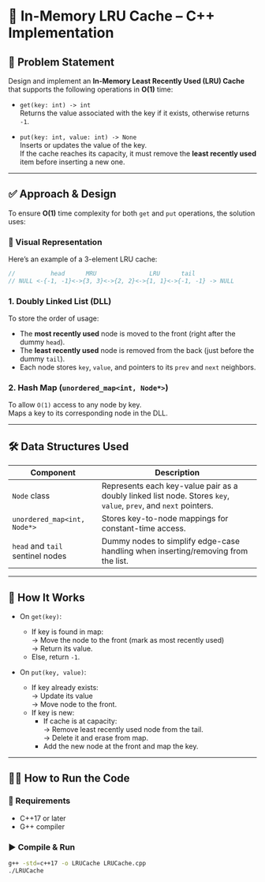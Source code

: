 # 🧠 In-Memory LRU Cache – C++ Implementation

## 📌 Problem Statement

Design and implement an **In-Memory Least Recently Used (LRU) Cache** that supports the following operations in **O(1)** time:

- `get(key: int) -> int`  
  Returns the value associated with the key if it exists, otherwise returns `-1`.

- `put(key: int, value: int) -> None`  
  Inserts or updates the value of the key.  
  If the cache reaches its capacity, it must remove the **least recently used** item before inserting a new one.

---

## ✅ Approach & Design

To ensure **O(1)** time complexity for both `get` and `put` operations, the solution uses:

### 🧩 Visual Representation

Here’s an example of a 3-element LRU cache:

```cpp
//          head      MRU               LRU      tail
// NULL <-{-1, -1}<->{3, 3}<->{2, 2}<->{1, 1}<->{-1, -1} -> NULL
```

### 1. **Doubly Linked List (DLL)**  
To store the order of usage:  
- The **most recently used** node is moved to the front (right after the dummy `head`).
- The **least recently used** node is removed from the back (just before the dummy `tail`).
- Each node stores `key`, `value`, and pointers to its `prev` and `next` neighbors.

### 2. **Hash Map (`unordered_map<int, Node*>`)**  
To allow `O(1)` access to any node by key.  
Maps a key to its corresponding node in the DLL.

---

## 🛠️ Data Structures Used

| Component | Description |
|----------|-------------|
| `Node` class | Represents each key-value pair as a doubly linked list node. Stores `key`, `value`, `prev`, and `next` pointers. |
| `unordered_map<int, Node*>` | Stores key-to-node mappings for constant-time access. |
| `head` and `tail` sentinel nodes | Dummy nodes to simplify edge-case handling when inserting/removing from the list. |

---

## 🧪 How It Works

- On `get(key)`:
  - If key is found in map:  
    → Move the node to the front (mark as most recently used)  
    → Return its value.
  - Else, return `-1`.

- On `put(key, value)`:
  - If key already exists:  
    → Update its value  
    → Move node to the front.
  - If key is new:
    - If cache is at capacity:  
      → Remove least recently used node from the tail.  
      → Delete it and erase from map.
    - Add the new node at the front and map the key.

---

## 🧑‍💻 How to Run the Code

### 🧱 Requirements
- C++17 or later
- G++ compiler

### ▶️ Compile & Run
```bash
g++ -std=c++17 -o LRUCache LRUCache.cpp
./LRUCache
